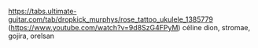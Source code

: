 https://tabs.ultimate-guitar.com/tab/dropkick_murphys/rose_tattoo_ukulele_1385779 (https://www.youtube.com/watch?v=9d8SzG4FPyM)
céline dion, stromae, gojira, orelsan

